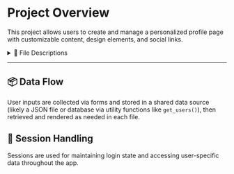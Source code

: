# Project Overview

This project allows users to create and manage a personalized profile page with customizable content, design elements, and social links.

<details>
<summary>📄 File Descriptions</summary>

### `index.php`
Handles user login by validating email input and setting up the session. Redirects to `dashboard.php` on success.

### `initial_info.php`
Displays a form for collecting the user's name, favicon URL, and tab title immediately after login or registration.

### `dashboard.php`
Provides the user dashboard with navigation links to preview the public profile, edit page content, or logout.

### `edit.php`
Displays a comprehensive form allowing users to edit:
- Browser tab metadata (title, favicon)
- Page address and username
- Profile picture and description
- Main title and content sections
- Social media links  
Pre-populates fields with existing user data for convenience.

### `preview.php`
Public-facing profile page renderer. It uses stored user data to dynamically display the page as it would appear to others.

</details>

---

## 📦 Data Flow
User inputs are collected via forms and stored in a shared data source (likely a JSON file or database via utility functions like `get_users()`), then retrieved and rendered as needed in each file.

## 🔐 Session Handling
Sessions are used for maintaining login state and accessing user-specific data throughout the app.
